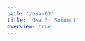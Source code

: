 ```yaml
---
path: '/osa-03'
title: 'Osa 3: Soinnut'
overview: true
---
```


<music-exercise name="Sointu nuotti ja kuuntelu" type="chords" required=1 quizid="10"></music-exercise>
<music-exercise name="Sointu nuotti" type="chords_notes" quizId="11"></music-exercise>
<music-exercise name="Sointu kuuntelu" type="chords_sound" quizId="12"></music-exercise>
